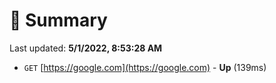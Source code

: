 # 📖 Summary
Last updated: **5/1/2022, 8:53:28 AM**

- `GET` [https://google.com](https://google.com) - **Up** (139ms)
